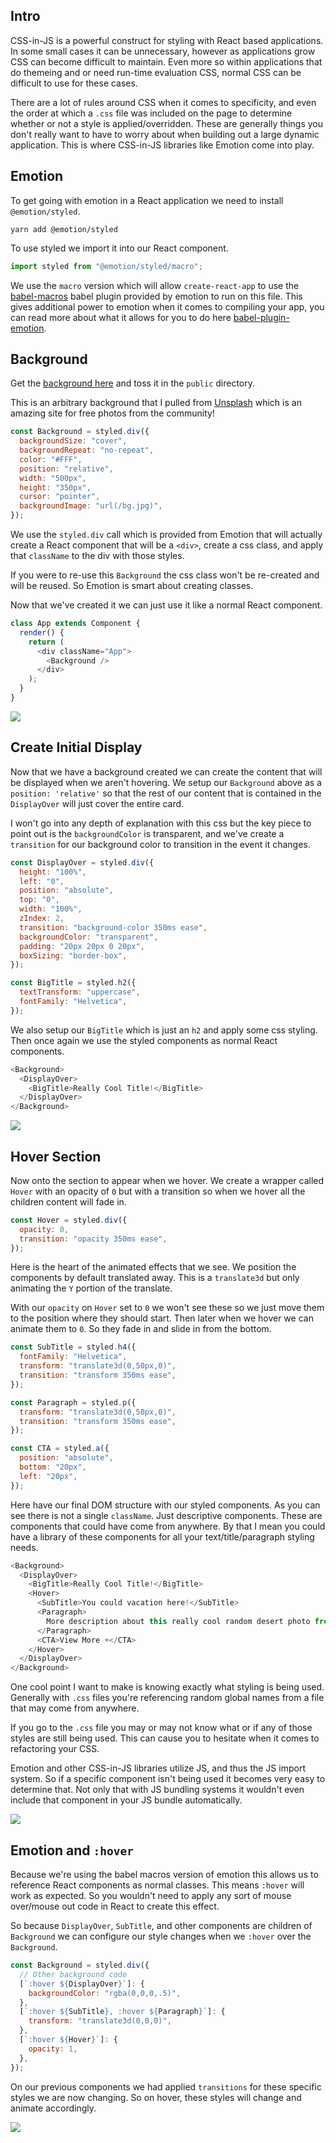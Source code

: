 ## Intro

CSS-in-JS is a powerful construct for styling with React based applications. In some small cases it can be unnecessary, however as applications grow CSS can become difficult to maintain. Even more so within applications that do themeing and or need run-time evaluation CSS, normal CSS can be difficult to use for these cases.

There are a lot of rules around CSS when it comes to specificity, and even the order at which a `.css` file was included on the page to determine whether or not a style is applied/overridden. These are generally things you don't really want to have to worry about when building out a large dynamic application. This is where CSS-in-JS libraries like Emotion come into play.

## Emotion

To get going with emotion in a React application we need to install `@emotion/styled`.

```
yarn add @emotion/styled
```

To use styled we import it into our React component.

```js
import styled from "@emotion/styled/macro";
```

We use the `macro` version which will allow `create-react-app` to use the [babel-macros](https://github.com/kentcdodds/babel-plugin-macros) babel plugin provided by emotion to run on this file. This gives additional power to emotion when it comes to compiling your app, you can read more about what it allows for you to do here [babel-plugin-emotion](https://emotion.sh/docs/babel-plugin-emotion).

## Background

Get the [background here](https://github.com/codedailyio/teach/blob/hoverCardEmotion/public/bg.jpg) and toss it in the `public` directory.

This is an arbitrary background that I pulled from [Unsplash](https://unsplash.com/) which is an amazing site for free photos from the community!

```js
const Background = styled.div({
  backgroundSize: "cover",
  backgroundRepeat: "no-repeat",
  color: "#FFF",
  position: "relative",
  width: "500px",
  height: "350px",
  cursor: "pointer",
  backgroundImage: "url(/bg.jpg)",
});
```

We use the `styled.div` call which is provided from Emotion that will actually create a React component that will be a `<div>`, create a css class, and apply that `className` to the div with those styles.

If you were to re-use this `Background` the css class won't be re-created and will be reused. So Emotion is smart about creating classes.

Now that we've created it we can just use it like a normal React component.

```js
class App extends Component {
  render() {
    return (
      <div className="App">
        <Background />
      </div>
    );
  }
}
```

![](https://images.codedaily.io/lessons/emotionHover/Background.png)

## Create Initial Display

Now that we have a background created we can create the content that will be displayed when we aren't hovering. We setup our `Background` above as a `position: 'relative'` so that the rest of our content that is contained in the `DisplayOver` will just cover the entire card.

I won't go into any depth of explanation with this css but the key piece to point out is the `backgroundColor` is transparent, and we've create a `transition` for our background color to transition in the event it changes.

```js
const DisplayOver = styled.div({
  height: "100%",
  left: "0",
  position: "absolute",
  top: "0",
  width: "100%",
  zIndex: 2,
  transition: "background-color 350ms ease",
  backgroundColor: "transparent",
  padding: "20px 20px 0 20px",
  boxSizing: "border-box",
});

const BigTitle = styled.h2({
  textTransform: "uppercase",
  fontFamily: "Helvetica",
});
```

We also setup our `BigTitle` which is just an `h2` and apply some css styling. Then once again we use the styled components as normal React components.

```js
<Background>
  <DisplayOver>
    <BigTitle>Really Cool Title!</BigTitle>
  </DisplayOver>
</Background>
```

![](https://images.codedaily.io/lessons/emotionHover/Title.png)



## Hover Section

Now onto the section to appear when we hover. We create a wrapper called `Hover` with an opacity of `0` but with a transition so when we hover all the children content will fade in.

```js
const Hover = styled.div({
  opacity: 0,
  transition: "opacity 350ms ease",
});

```

Here is the heart of the animated effects that we see. We position the components by default translated away. This is a `translate3d` but only animating the `Y` portion of the translate.

With our `opacity` on `Hover` set to `0` we won't see these so we just move them to the position where they should start. Then later when we hover we can animate them to `0`. So they fade in and slide in from the bottom.

```js
const SubTitle = styled.h4({
  fontFamily: "Helvetica",
  transform: "translate3d(0,50px,0)",
  transition: "transform 350ms ease",
});

const Paragraph = styled.p({
  transform: "translate3d(0,50px,0)",
  transition: "transform 350ms ease",
});

const CTA = styled.a({
  position: "absolute",
  bottom: "20px",
  left: "20px",
});
```

Here have our final DOM structure with our styled components. As you can see there is not a single `className`. Just descriptive components. These are components that could have come from anywhere. By that I mean you could have a library of these components for all your text/title/paragraph styling needs.

```js
<Background>
  <DisplayOver>
    <BigTitle>Really Cool Title!</BigTitle>
    <Hover>
      <SubTitle>You could vacation here!</SubTitle>
      <Paragraph>
        More description about this really cool random desert photo from unsplash!
      </Paragraph>
      <CTA>View More +</CTA>
    </Hover>
  </DisplayOver>
</Background>
```

One cool point I want to make is knowing exactly what styling is being used. Generally with `.css` files you're referencing random global names from a file that may come from anywhere.

If you go to the `.css` file you may or may not know what or if any of those styles are still being used. This can cause you to hesitate when it comes to refactoring your CSS.

Emotion and other CSS-in-JS libraries utilize JS, and thus the JS import system. So if a specific component isn't being used it becomes very easy to determine that. Not only that with JS bundling systems it wouldn't even include that component in your JS bundle automatically.

![](https://images.codedaily.io/lessons/emotionHover/Hovered.png)


## Emotion and `:hover`

Because we're using the babel macros version of emotion this allows us to reference React components as normal classes. This means `:hover` will work as expected. So you wouldn't need to apply any sort of mouse over/mouse out code in React to create this effect.

So because `DisplayOver`, `SubTitle`, and other components are children of `Background` we can configure our style changes when we `:hover` over the `Background`.

```js
const Background = styled.div({
  // Other background code
  [`:hover ${DisplayOver}`]: {
    backgroundColor: "rgba(0,0,0,.5)",
  },
  [`:hover ${SubTitle}, :hover ${Paragraph}`]: {
    transform: "translate3d(0,0,0)",
  },
  [`:hover ${Hover}`]: {
    opacity: 1,
  },
});
```

On our previous components we had applied `transitions` for these specific styles we are now changing. So on hover, these styles will change and animate accordingly.


![](https://images.codedaily.io/lessons/emotionHover/CoolHover.gif)
